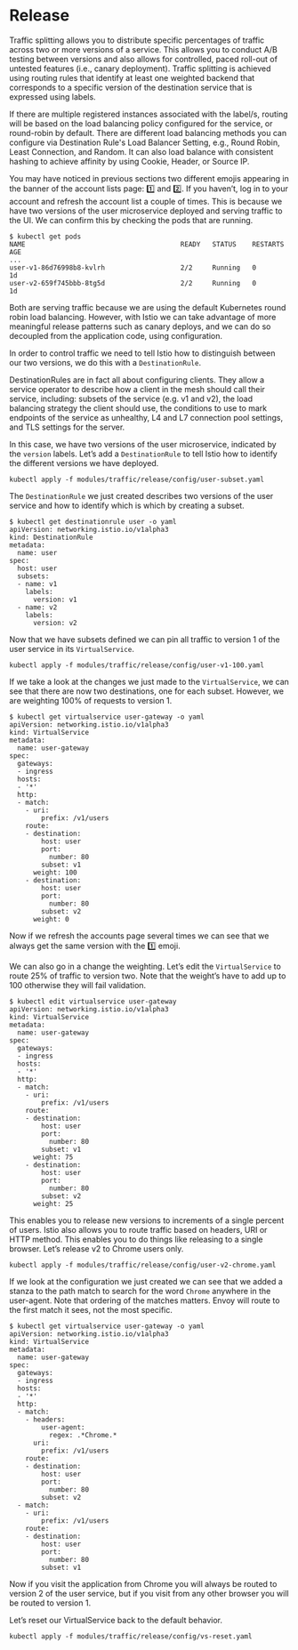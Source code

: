 # Release

Traffic splitting allows you to distribute specific percentages of traffic across two or more versions of a service. This allows you to conduct A/B testing between versions and also allows for controlled, paced roll-out of untested features (i.e., canary deployment). Traffic splitting is achieved using routing rules that identify at least one weighted backend that corresponds to a specific version of the destination service that is expressed using labels.

If there are multiple registered instances associated with the label/s, routing will be based on the load balancing policy configured for the service, or round-robin by default. There are different load balancing methods you can configure via Destination Rule's Load Balancer Setting, e.g., Round Robin, Least Connection, and Random. It can also load balance with consistent hashing to achieve affinity by using Cookie, Header, or Source IP.

You may have noticed in previous sections two different emojis appearing in the banner of the account lists page: 1️⃣ and 2️⃣. If you haven’t, log in to your account and refresh the account list a couple of times. This is because we have two versions of the user microservice deployed and serving traffic to the UI. We can confirm this by checking the pods that are running.

```shell
$ kubectl get pods
NAME                                       READY   STATUS    RESTARTS   AGE
...
user-v1-86d76998b8-kvlrh                   2/2     Running   0          1d
user-v2-659f745bbb-8tg5d                   2/2     Running   0          1d
```

Both are serving traffic because we are using the default Kubernetes round robin load balancing. However, with Istio we can take advantage of more meaningful release patterns such as canary deploys, and we can do so decoupled from the application code, using configuration.

In order to control traffic we need to tell Istio how to distinguish between our two versions, we do this with a `DestinationRule`.

DestinationRules are in fact all about configuring clients. They allow a service operator to describe how a client in the mesh should call their service, including: subsets of the service (e.g. v1 and v2), the load balancing strategy the client should use, the conditions to use to mark endpoints of the service as unhealthy, L4 and L7 connection pool settings, and TLS settings for the server.

In this case, we have two versions of the user microservice, indicated by the `version` labels. Let’s add a `DestinationRule` to tell Istio how to identify the different versions we have deployed.

```shell
kubectl apply -f modules/traffic/release/config/user-subset.yaml
```

The `DestinationRule` we just created describes two versions of the user service and how to identify which is which by creating a subset.

```shell
$ kubectl get destinationrule user -o yaml
apiVersion: networking.istio.io/v1alpha3
kind: DestinationRule
metadata:
  name: user
spec:
  host: user
  subsets:
  - name: v1
    labels:
      version: v1
  - name: v2
    labels:
      version: v2
```

Now that we have subsets defined we can pin all traffic to version 1 of the user service in its `VirtualService`.

```shell
kubectl apply -f modules/traffic/release/config/user-v1-100.yaml
```

If we take a look at the changes we just made to the `VirtualService`, we can see that there are now two destinations, one for each subset. However, we are weighting 100% of requests to version 1.

```shell
$ kubectl get virtualservice user-gateway -o yaml
apiVersion: networking.istio.io/v1alpha3
kind: VirtualService
metadata:
  name: user-gateway
spec:
  gateways:
  - ingress
  hosts:
  - '*'
  http:
  - match:
    - uri:
        prefix: /v1/users
    route:
    - destination:
        host: user
        port:
          number: 80
        subset: v1
      weight: 100
    - destination:
        host: user
        port:
          number: 80
        subset: v2
      weight: 0
```

Now if we refresh the accounts page several times we can see that we always get the same version with the 1️⃣ emoji.

We can also go in a change the weighting. Let’s edit the `VirtualService` to route 25% of traffic to version two. Note that the weight’s have to add up to 100 otherwise they will fail validation.

```shell
$ kubectl edit virtualservice user-gateway
apiVersion: networking.istio.io/v1alpha3
kind: VirtualService
metadata:
  name: user-gateway
spec:
  gateways:
  - ingress
  hosts:
  - '*'
  http:
  - match:
    - uri:
        prefix: /v1/users
    route:
    - destination:
        host: user
        port:
          number: 80
        subset: v1
      weight: 75
    - destination:
        host: user
        port:
          number: 80
        subset: v2
      weight: 25
```

This enables you to release new versions to increments of a single percent of users. Istio also allows you to route traffic based on headers, URI or HTTP method. This enables you to do things like releasing to a single browser. Let’s release v2 to Chrome users only.

```shell
kubectl apply -f modules/traffic/release/config/user-v2-chrome.yaml
```

If we look at the configuration we just created we can see that we added a stanza to the path match to search for the word `Chrome` anywhere in the user-agent. Note that ordering of the matches matters. Envoy will route to the first match it sees, not the most specific.

```shell
$ kubectl get virtualservice user-gateway -o yaml
apiVersion: networking.istio.io/v1alpha3
kind: VirtualService
metadata:
  name: user-gateway
spec:
  gateways:
  - ingress
  hosts:
  - '*'
  http:
  - match:
    - headers:
        user-agent:
          regex: .*Chrome.*
      uri:
        prefix: /v1/users
    route:
    - destination:
        host: user
        port:
          number: 80
        subset: v2
  - match:
    - uri:
        prefix: /v1/users
    route:
    - destination:
        host: user
        port:
          number: 80
        subset: v1
```

Now if you visit the application from Chrome you will always be routed to version 2 of the user service, but if you visit from any other browser you will be routed to version 1.

Let’s reset our VirtualService back to the default behavior.

```shell
kubectl apply -f modules/traffic/release/config/vs-reset.yaml
```
